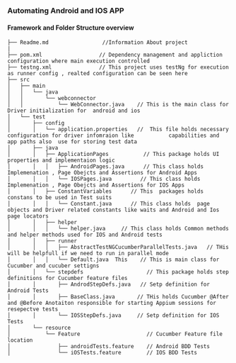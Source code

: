 ### Automating Android and IOS APP




####  Framework and Folder Structure overview

    ├── Readme.md                 //Information About project
    |
    ├── pom.xml                  // Dependency management and appliction configuration where main execution controlled 
    ├── testng.xml               // This project uses testNg for execution as runner config , realted configuration can be seen here 
    ├── src
    │   ├── main
    │   │   └── java
    │   │       └── webconnector
    │   │           └── WebConnector.java    // This is the main class for Driver initialization for  android and ios  
    │   └── test
    │       ├── config
    │       │   └── application.properties   //  This file holds necessary configuration for driver infomraion like           capabilities and app paths also  use for storing test data
    │       ├── java
    │       │   ├── ApplicationPages           // This package holds UI properties and implementaion logic
    │       │   │   ├── AndroidPages.java      // This class holds  Implemenation , Page Obejcts and Assertions for Android Apps
    │       │   │   └── IOSPages.java         // This class holds  Implemenation , Page Obejcts and Assertions for IOS Apps
    │       │   ├── ConstantVariables      // This  packages holds constans to be used in Test suits
    │       │   │   └── Constant.java      // This class holds  page objects and Driver related constants like waits and Android and Ios page locators 
    │       │   ├── helper
    │       │   │   └── helper.java     // This class holds Common methods and helper methods used for IOS and Android tests
    │       │   ├── runner
    │       │   │   ├── AbstractTestNGCucumberParallelTests.java   // THis will be helpfull if we need to run in parallel mode
    │       │   │   └── Default.java  This    // This is main class for Cucumber and cucuber settigns 
    │       │   └── stepdefs                    // This package holds step definitions for Cucumber feature files
    │       │       ├── AndrodStepDefs.java   // Setp definition for Android Tests
    │       │       ├── BaseClass.java       // THis holds Cucumber @After and @Before Anotaiton responsible for starting Appium sessions for resepectve tests 
    │       │       └── IOSStepDefs.java     // Setp definition for IOS  Tests
    │       └── resource
    │           └── Feature                     // Cucumber Feature file location
    │               ├── androidTests.feature    // Android BDD Tests
    │               └── iOSTests.feature        // IOS BDD Tests
    